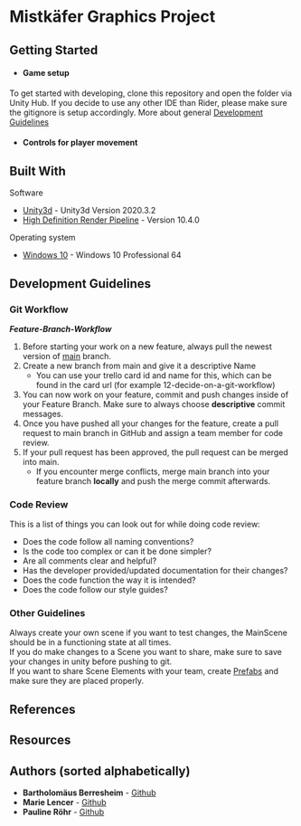 ﻿# Mistkäfer Graphics Project
## Getting Started

* #### Game setup

To get started with developing, clone this repository and open the folder via Unity Hub.
If you decide to use any other IDE than Rider, please make sure the gitignore is setup accordingly.
More about general [Development Guidelines](#development-guidelines)

* #### Controls for player movement


## Built With
Software
* [Unity3d](https://unity3d.com/de/unity/whats-new/2020.3.2) -	Unity3d Version 2020.3.2
* [High Definition Render Pipeline](https://docs.unity3d.com/Packages/com.unity.render-pipelines.high-definition@10.4/manual/index.html) - Version 10.4.0

Operating system
* [Windows 10](https://www.microsoft.com/de-de/windows/) - 	Windows 10 Professional 64

## Development Guidelines

### Git Workflow

***Feature-Branch-Workflow***
1. Before starting your work on a new feature, always pull the newest version of [main](https://github.com/nimaazha/OculusQuestFitnessApp/tree/main) branch.
2. Create a new branch from main and give it a descriptive Name
    * You can use your trello card id and name for this, which can be found in the card url (for example 12-decide-on-a-git-workflow)
3. You can now work on your feature, commit and push changes inside of your Feature Branch. Make sure to always choose **descriptive** commit messages.
4. Once you have pushed all your changes for the feature, create a pull request to main branch in GitHub and assign a team member for code review.
5. If your pull request has been approved, the pull request can be merged into main.
    * If you encounter merge conflicts, merge main branch into your feature branch **locally** and push the merge commit afterwards.

### Code Review

This is a list of things you can look out for while doing code review:
* Does the code follow all naming conventions?
* Is the code too complex or can it be done simpler?
* Are all comments clear and helpful?
* Has the developer provided/updated documentation for their changes?
* Does the code function the way it is intended?
* Does the code follow our style guides?

### Other Guidelines

Always create your own scene if you want to test changes, the MainScene should be in a functioning state at all times.  
If you do make changes to a Scene you want to share, make sure to save your changes in unity before pushing to git.  
If you want to share Scene Elements with your team, create [Prefabs](https://docs.unity3d.com/Manual/Prefabs.html) and make sure they are placed properly.

## References


## Resources



## Authors (sorted alphabetically)
* **Bartholomäus Berresheim** - [Github](https://github.com/Silices)
* **Marie Lencer** - [Github](https://github.com/MarieLencer)
* **Pauline Röhr** - [Github](https://github.com/proehr)
